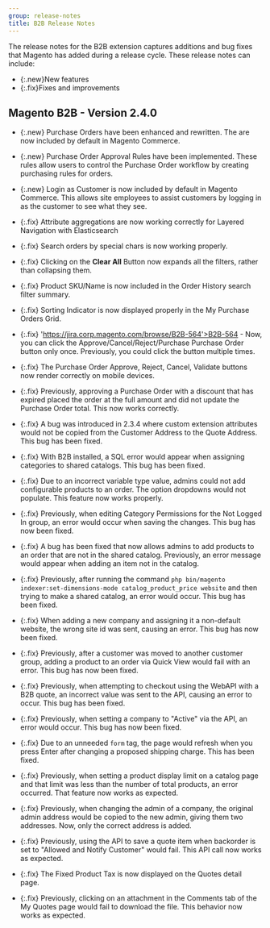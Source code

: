 ```yaml
---
group: release-notes
title: B2B Release Notes
---
```


The release notes for the B2B extension captures additions and bug fixes that Magento has added during a release cycle.
These release notes can include:

-  {:.new}New features
-  {:.fix}Fixes and improvements

## Magento B2B - Version 2.4.0

-  {:.new} Purchase Orders have been enhanced and rewritten. The are now included by default in Magento Commerce.
-  {:.new} Purchase Order Approval Rules have been implemented. These rules allow users to control the Purchase Order workflow by creating purchasing rules for orders.
-  {:.new} Login as Customer is now included by default in Magento Commerce. This allows site employees to assist customers by logging in as the customer to see what they see.

-  {:.fix} Attribute aggregations are now working correctly for Layered Navigation with Elasticsearch
-  {:.fix} Search orders by special chars is now working properly.
-  {:.fix} Clicking on the **Clear All** Button now expands all the filters, rather than collapsing them.
-  {:.fix} Product SKU/Name is now included in the Order History search filter summary.
-  {:.fix} Sorting Indicator is now displayed properly in the My Purchase Orders Grid.
-  {:.fix} 'https://jira.corp.magento.com/browse/B2B-564'>B2B-564 - Now, you can click the Approve/Cancel/Reject/Purchase Purchase Order button only once. Previously, you could click the button multiple times.
-  {:.fix} The Purchase Order Approve, Reject, Cancel, Validate buttons now render correctly on mobile devices.
-  {:.fix} Previously, approving a Purchase Order with a discount that has expired placed the order at the full amount and did not update the Purchase Order total. This now works correctly.
-  {:.fix} A bug was introduced in 2.3.4 where custom extension attributes would not be copied from the Customer Address to the Quote Address. This bug has been fixed.
-  {:.fix} With B2B installed, a SQL error would appear when assigning categories to shared catalogs. This bug has been fixed.
-  {:.fix} Due to an incorrect variable type value, admins could not add configurable products to an order. The option dropdowns would not populate. This feature now works properly.
-  {:.fix} Previously, when editing Category Permissions for the Not Logged In group, an error would occur when saving the changes. This bug has now been fixed.
-  {:.fix} A bug has been fixed that now allows admins to add products to an order that are not in the shared catalog. Previously, an error message would appear when adding an item not in the catalog.
-  {:.fix} Previously, after running the command `php bin/magento indexer:set-dimensions-mode catalog_product_price website` and then trying to make a shared catalog, an error would occur. This bug has been fixed.
-  {:.fix} When adding a new company and assigning it a non-default website, the wrong site id was sent, causing an error. This bug has now been fixed.
-  {:.fix} Previously, after a customer was moved to another customer group, adding a product to an order via Quick View would fail with an error. This bug has now been fixed.
-  {:.fix} Previously, when attempting to checkout using the WebAPI with a B2B quote, an incorrect value was sent to the API, causing an error to occur. This bug has been fixed.
-  {:.fix} Previously, when setting a company to "Active" via the API, an error would occur. This bug has now been fixed.
-  {:.fix} Due to an unneeded `form` tag, the page would refresh when you press Enter after changing a proposed shipping charge. This has been fixed.
-  {:.fix} Previously, when setting a product display limit on a catalog page and that limit was less than the number of total products, an error occurred. That feature now works as expected.
-  {:.fix} Previously, when changing the admin of a company, the original admin address would be copied to the new admin, giving them two addresses. Now, only the correct address is added.
-  {:.fix} Previously, using the API to save a quote item when backorder is set to "Allowed and Notify Customer" would fail. This API call now works as expected.
-  {:.fix} The Fixed Product Tax is now displayed on the Quotes detail page.
-  {:.fix} Previously, clicking on an attachment in the Comments tab of the My Quotes page would fail to download the file. This behavior now works as expected.
